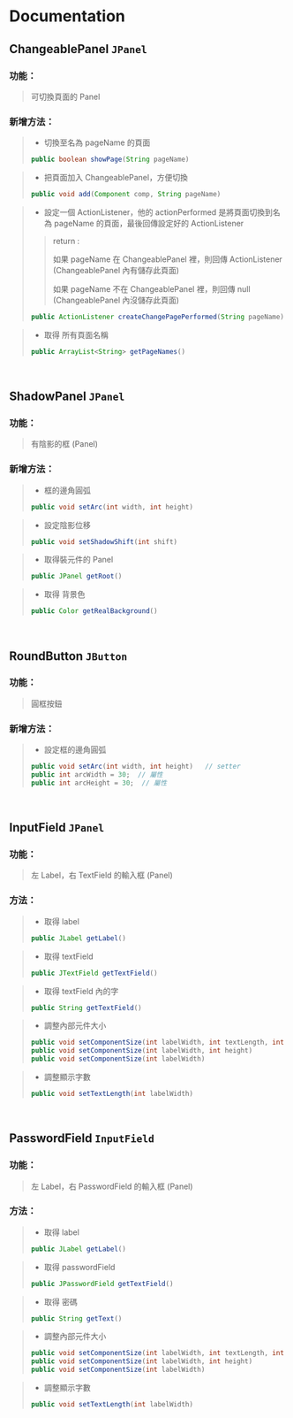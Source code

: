 # Documentation

## ChangeablePanel `JPanel`
### 功能：
> 可切換頁面的 Panel

### 新增方法：
> * 切換至名為 pageName 的頁面
> ```java
> public boolean showPage(String pageName)
> ```

> * 把頁面加入 ChangeablePanel，方便切換
> ```java
> public void add(Component comp, String pageName)
> ``` 

> * 設定一個 ActionListener，他的 actionPerformed 是將頁面切換到名為 pageName 的頁面，最後回傳設定好的 ActionListener 
> > return :  
> > 
> > 如果 pageName 在 ChangeablePanel 裡，則回傳 ActionListener (ChangeablePanel 內有儲存此頁面) 
> > 
> > 如果 pageName 不在 ChangeablePanel 裡，則回傳 null (ChangeablePanel 內沒儲存此頁面) 
> ```java
> public ActionListener createChangePagePerformed(String pageName)
> ``` 

> * 取得 所有頁面名稱
> ```java
> public ArrayList<String> getPageNames()
> ``` 

<br>

## ShadowPanel `JPanel`
### 功能：
> 有陰影的框 (Panel)

### 新增方法：
> * 框的邊角圓弧
> ```java
> public void setArc(int width, int height)
> ```

> * 設定陰影位移
> ```java
> public void setShadowShift(int shift)
> ``` 

> * 取得裝元件的 Panel
> ```java
> public JPanel getRoot()
> ```

> * 取得 背景色
> ```java
> public Color getRealBackground()
> ``` 

<br>

## RoundButton `JButton`
### 功能：
> 圓框按鈕

### 新增方法：
> * 設定框的邊角圓弧
> ```java
> public void setArc(int width, int height)   // setter
> public int arcWidth = 30;  // 屬性
> public int arcHeight = 30;  // 屬性
> ```

<br>

## InputField `JPanel`
### 功能：
> 左 Label，右 TextField 的輸入框 (Panel)

### 方法：
> * 取得 label
> ```java
> public JLabel getLabel()
> ```

> * 取得 textField
> ```java
> public JTextField getTextField()
> ``` 

> * 取得 textField 內的字
> ```java
> public String getTextField()
> ``` 

> * 調整內部元件大小
> ```java
> public void setComponentSize(int labelWidth, int textLength, int height)
> public void setComponentSize(int labelWidth, int height)
> public void setComponentSize(int labelWidth)
> ``` 

> * 調整顯示字數
> ```java
> public void setTextLength(int labelWidth)
> ``` 

<br>

## PasswordField `InputField`
### 功能：
> 左 Label，右 PasswordField 的輸入框 (Panel)

### 方法：
> * 取得 label
> ```java
> public JLabel getLabel()
> ```

> * 取得 passwordField
> ```java
> public JPasswordField getTextField()
> ``` 

> * 取得 密碼
> ```java
> public String getText()
> ```

> * 調整內部元件大小
> ```java
> public void setComponentSize(int labelWidth, int textLength, int height)
> public void setComponentSize(int labelWidth, int height)
> public void setComponentSize(int labelWidth)
> ``` 

> * 調整顯示字數
> ```java
> public void setTextLength(int labelWidth)
> ``` 
